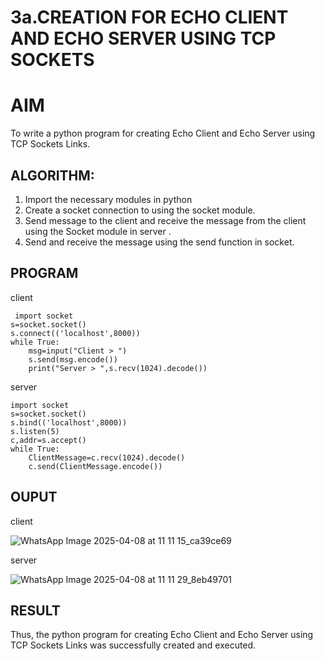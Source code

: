 # 3a.CREATION FOR ECHO CLIENT AND ECHO SERVER USING TCP SOCKETS
# AIM
To write a python program for creating Echo Client and Echo Server using TCP
Sockets Links.
## ALGORITHM:
1. Import the necessary modules in python
2. Create a socket connection to using the socket module.
3. Send message to the client and receive the message from the client using the Socket module in
 server .
4. Send and receive the message using the send function in socket.
## PROGRAM
client 
```
 import socket 
s=socket.socket() 
s.connect(('localhost',8000)) 
while True: 
    msg=input("Client > ") 
    s.send(msg.encode()) 
    print("Server > ",s.recv(1024).decode())
```
server
```
import socket 
s=socket.socket() 
s.bind(('localhost',8000)) 
s.listen(5) 
c,addr=s.accept() 
while True: 
    ClientMessage=c.recv(1024).decode() 
    c.send(ClientMessage.encode())
```
## OUPUT

client 

![WhatsApp Image 2025-04-08 at 11 11 15_ca39ce69](https://github.com/user-attachments/assets/9f979deb-77d2-4695-9d4c-c6ee0349bb9e)

server

![WhatsApp Image 2025-04-08 at 11 11 29_8eb49701](https://github.com/user-attachments/assets/e6646ef4-54cd-4d93-ae39-b813e0f4814e)


## RESULT
Thus, the python program for creating Echo Client and Echo Server using TCP Sockets Links 
was successfully created and executed.
